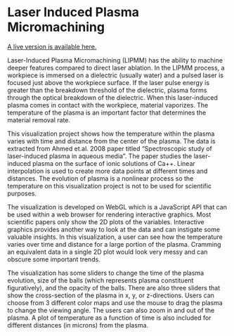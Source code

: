 # Laser Induced Plasma Micromachining

[A live version is available here.](https://ageller.github.io/IDEAS_FSS-Vis/FinalStudentProjects/2020summer/SumanBhandari/)

Laser-Induced Plasma Micromachining (LIPMM) has the ability to machine deeper features compared to direct laser ablation. In the LIPMM process, a workpiece is immersed on a dielectric (usually water) and a pulsed laser is focused just above the workpiece surface. If the laser pulse energy is greater than the breakdown threshold of the dielectric, plasma forms through the optical breakdown of the dielectric. When this laser-induced plasma comes in contact with the workpiece, material vaporizes. The temperature of the plasma is an important factor that determines the material removal rate.

This visualization project shows how the temperature within the plasma varies with time and distance from the center of the plasma. The data is extracted from Ahmed et.al. 2008 paper titled “Spectroscopic study of laser-induced plasma in aqueous media”. The paper studies the laser-induced plasma on the surface of ionic solutions of Ca++. Linear interpolation is used to create more data points at different times and distances. The evolution of plasma is a nonlinear process so the temperature on this visualization project is not to be used for scientific purposes.

The visualization is developed on WebGL which is a JavaScript API that can be used within a web browser for rendering interactive graphics. Most scientific papers only show the 2D plots of the variables. Interactive graphics provides another way to look at the data and can instigate some valuable insights. In this visualization, a user can see how the temperature varies over time and distance for a large portion of the plasma. Cramming an equivalent data in a single 2D plot would look very messy and can obscure some important trends.

The visualization has some sliders to change the time of the plasma evolution, size of the balls (which represents plasma constituent figuratively), and the opacity of the balls. There are also three sliders that show the cross-section of the plasma in x, y, or z-directions. Users can choose from 3 different color maps and use the mouse to drag the plasma to change the viewing angle. The users can also zoom in and out of the plasma. A plot of temperature as a function of time is also included for different distances (in microns) from the plasma.
